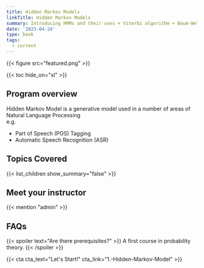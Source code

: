 ```yaml
---
title: Hidden Markov Models
linkTitle: Hidden Markov Models
summary: Introducing HMMs and their uses + Viterbi algorithm + Baum-Welch Algorithm
date: '2023-04-24'
type: book
tags:
  - current
---
```


{{< figure src="featured.png" >}}

{{< toc hide_on="xl" >}}

## Program overview

Hidden Markov Model is a generative model used in a number of areas of Natural Language Processing <br>
e.g.

* Part of Speech (POS) Tagging
* Automatic Speech Recognition (ASR)

## Topics Covered

{{< list_children show_summary="false" >}}

## Meet your instructor

{{< mention "admin" >}}

## FAQs

{{< spoiler text="Are there prerequisites?" >}}
A first course in probability theory.
{{< /spoiler >}}

<!-- {{< spoiler text="How often do the courses run?" >}}
Continuously, at your own pace.
{{< /spoiler >}} -->

{{< cta cta_text="Let's Start!" cta_link="1.-Hidden-Markov-Model" >}}
